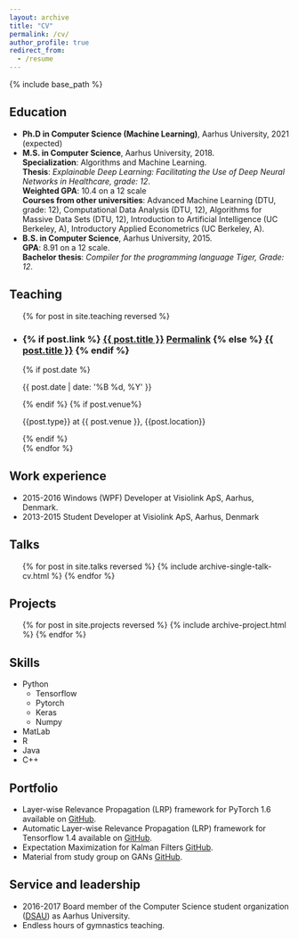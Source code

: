 ```yaml
---
layout: archive
title: "CV"
permalink: /cv/
author_profile: true
redirect_from:
  - /resume
---
```


{% include base_path %}

## Education
<ul>
	<li>
		<span class="text-info"><b>Ph.D in Computer Science (Machine Learning)</b></span>, Aarhus University, 2021 (expected)
	</li>
	<li>
		<span class="text-info"><b>M.S. in Computer Science</b></span>, Aarhus University, 2018.<br/>
    	<b>Specialization</b>: Algorithms and Machine Learning.<br/>
    	<b>Thesis</b>: <i>Explainable Deep Learning: Facilitating the Use of Deep Neural Networks in Healthcare, grade: 12</i>.<br/>
    	<b>Weighted GPA</b>: 10.4 on a 12 scale<br/>
    	<b>Courses from other universities</b>: Advanced Machine Learning (DTU, grade: 12), Computational Data Analysis (DTU, 12), Algorithms for Massive Data Sets (DTU, 12), Introduction to Artificial Intelligence (UC Berkeley, A), Introductory Applied Econometrics (UC Berkeley, A).
	</li>
	<li>
		<span class="text-info"><b>B.S. in Computer Science</b></span>, Aarhus University, 2015.<br/>
    	<b>GPA</b>: 8.91 on a 12 scale.<br/>
    	<b>Bachelor thesis</b>: <i>Compiler for the programming language Tiger, Grade: 12</i>.
	</li>
</ul>
  
## Teaching
  <ul>
	{% for post in site.teaching reversed %}
		<div class="{{ include.type | default: "list" }}__item">
  	  	  <article class="archive__item" itemscope itemtype="http://schema.org/CreativeWork">
    		<li>
    		<h3 class="archive__item-title" itemprop="headline">
      	  	  {% if post.link %}
        		<a href="{{ post.link }}">{{ post.title }}</a> <a href="{{ base_path }}{{ post.url }}" rel="permalink"><i class="fa fa-link" aria-hidden="true" title="permalink"></i><span class="sr-only">Permalink</span></a>
      	  	  {% else %}
        		<a href="{{ base_path }}{{ post.url }}" rel="permalink">{{ post.title }}</a>
      	  	  {% endif %}
    		</h3>
    		{% if post.date %}<p class="page__meta"><i class="fa fa-clock-o" aria-hidden="true"></i> {{ post.date | date: '%B %d, %Y' }}</p>{% endif %}
    		{% if post.venue%}<p class="archive__item-excerpt" itemprop="description">{{post.type}} at {{ post.venue }},  {{post.location}}</p>{% endif %}
    		</li>
  	  	  </article>
		</div>
	{% endfor %}
</ul>

## Work experience
* <span class="text-info">2015-2016</span> Windows (WPF) Developer at Visiolink ApS, Aarhus, Denmark. 
* <span class="text-info">2013-2015</span> Student Developer at Visiolink ApS, Aarhus, Denmark

## Talks
  <ul>{% for post in site.talks reversed %}
    {% include archive-single-talk-cv.html %}
  {% endfor %}</ul>

## Projects
  <ul>
	{% for post in site.projects reversed %}
		{% include archive-project.html %}
	{% endfor %}
  </ul>

## Skills
* Python
  * Tensorflow
  * Pytorch
  * Keras
  * Numpy
* MatLab
* R
* Java
* C++
  
## Portfolio
<ul>
	<li>Layer-wise Relevance Propagation (LRP) framework for PyTorch 1.6 available on <a href="https://github.com/fhvilshoj/TorchLRP">GitHub</a>.</li>
	<li>Automatic Layer-wise Relevance Propagation (LRP) framework for Tensorflow 1.4 available on <a href="https://github.com/fhvilshoj/lrp">GitHub</a>.</li>
	<li>Expectation Maximization for Kalman Filters <a href="https://github.com/fhvilshoj/greensteam">GitHub</a>.</li>
	<li>Material from study group on GANs <a href="https://github.com/fhvilshoj/GANs">GitHub</a>.</li>
</ul>

## Service and leadership
* <span class="text-info">2016-2017</span> Board member of the Computer Science student organization ([DSAU](https://dsau.dk/)) as Aarhus University.
* Endless hours of gymnastics teaching.
